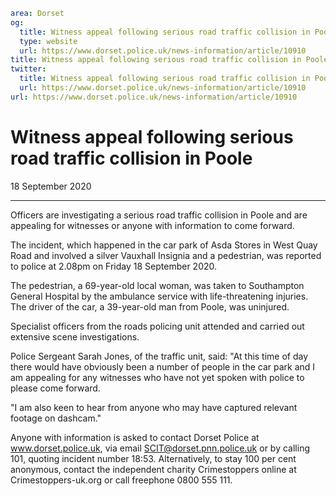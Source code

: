 ```yaml
area: Dorset
og:
  title: Witness appeal following serious road traffic collision in Poole
  type: website
  url: https://www.dorset.police.uk/news-information/article/10910
title: Witness appeal following serious road traffic collision in Poole |
twitter:
  title: Witness appeal following serious road traffic collision in Poole
  url: https://www.dorset.police.uk/news-information/article/10910
url: https://www.dorset.police.uk/news-information/article/10910
```

# Witness appeal following serious road traffic collision in Poole

18 September 2020

* * *

Officers are investigating a serious road traffic collision in Poole and are appealing for witnesses or anyone with information to come forward.

The incident, which happened in the car park of Asda Stores in West Quay Road and involved a silver Vauxhall Insignia and a pedestrian, was reported to police at 2.08pm on Friday 18 September 2020.

The pedestrian, a 69-year-old local woman, was taken to Southampton General Hospital by the ambulance service with life-threatening injuries. The driver of the car, a 39-year-old man from Poole, was uninjured.

Specialist officers from the roads policing unit attended and carried out extensive scene investigations.

Police Sergeant Sarah Jones, of the traffic unit, said: "At this time of day there would have obviously been a number of people in the car park and I am appealing for any witnesses who have not yet spoken with police to please come forward.

"I am also keen to hear from anyone who may have captured relevant footage on dashcam."

Anyone with information is asked to contact Dorset Police at www.dorset.police.uk, via email SCIT@dorset.pnn.police.uk or by calling 101, quoting incident number 18:53. Alternatively, to stay 100 per cent anonymous, contact the independent charity Crimestoppers online at Crimestoppers-uk.org or call freephone 0800 555 111.
